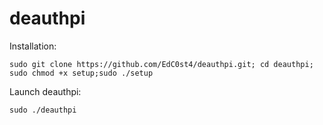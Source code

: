 # deauthpi

Installation:
```
sudo git clone https://github.com/EdC0st4/deauthpi.git; cd deauthpi; sudo chmod +x setup;sudo ./setup
```
Launch deauthpi:
```
sudo ./deauthpi
```
